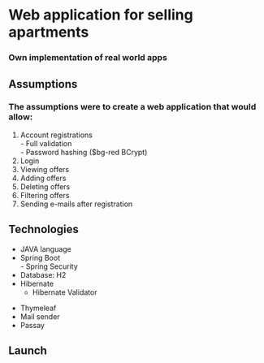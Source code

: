 # Web application for selling apartments 
### Own implementation of real world apps

## Assumptions
### The assumptions were to create a web application that would allow:
1. Account registrations
  <br /> - Full validation
  <br /> - Password hashing ($bg-red BCrypt)
2. Login 
3. Viewing offers
4. Adding offers
5. Deleting offers
5. Filtering offers
6. Sending e-mails after registration

## Technologies

* JAVA language
* Spring Boot 
<br /> - Spring Security
* Database: H2
* Hibernate
  * Hibernate Validator
- Thymeleaf
- Mail sender
- Passay

## Launch


